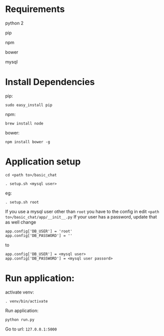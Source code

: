 # Requirements

python 2

pip

npm

bower

mysql

# Install Dependencies

pip:

```
sudo easy_install pip
```

npm:

```
brew install node
```

bower:

```
npm install bower -g
```

# Application setup

`cd <path to>/basic_chat`

`. setup.sh <mysql user>`

eg:

`. setup.sh root`

If you use a mysql user other than `root` you have to the config in edit `<path to>/basic_chat/app/__init__.py`
If your user has a password, update that as well
change

```
app.config['DB_USER'] = 'root'
app.config['DB_PASSWORD'] = ''
```

to

```
app.config['DB_USER'] = <mysql user>
app.config['DB_PASSWORD'] = <mysql user passord>
```

# Run application:

activate venv:

```
. venv/bin/activate
```

Run application:

```
python run.py
```

Go to url: `127.0.0.1:5000`
